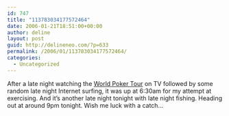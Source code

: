```yaml
---
id: 747
title: "113783034177572464"
date: 2006-01-21T18:51:00+00:00
author: deline
layout: post
guid: http://delineneo.com/?p=633
permalink: /2006/01/113783034177572464/
categories:
  - Uncategorized
---
```

After a late night watching the [World Poker Tour](http://www.worldpokertour.com/) on TV followed by some random late night Internet surfing, it was up at 6:30am for my attempt at exercising. And it&#8217;s another late night tonight with late night fishing. Heading out at around 9pm tonight. Wish me luck with a catch&#8230;